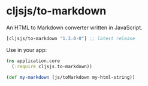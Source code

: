 # cljsjs/to-markdown

An HTML to Markdown converter written in JavaScript.

[](dependency)
```clojure
[cljsjs/to-markdown "1.3.0-0"] ;; latest release
```
[](/dependency)

Use in your app:

```clojure
(ns application.core
  (:require cljsjs.to-markdown))

(def my-markdown (js/toMarkdown my-html-string))
```

